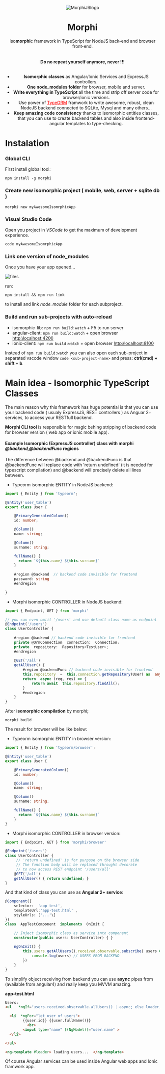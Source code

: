 <div align="center">
  
![MorphiJSlogo](logo_github.png)


  <h1>Morphi</h1>
  <p>
    Iso<b>morphi</b>c framework in TypeScript for NodeJS back-end and browser front-end. 
    <br><br><br>
   <strong > Do no repeat yourself anymore, never !!! </strong>
    <br>
    <br>
    <ul>
      <li> <strong>Isomorphic classes</strong> as Angular/Ionic Services and ExpressJS controllers. </li>
      <li><strong>One node_modules folder</strong> for browser, mobile and server.</li>
      <li><strong> Write everything in TypeScript</strong> all the time and strip off server code for browser/ionic versions.</li>
      <li>Use power of  <a style="color:red;" href="https://github.com/typeorm/typeorm">TypeORM</a> framwork to write awesome, robust, clean NodeJS backend connected to SQLite, Mysql and many others... </li>
      <li> <strong>Keep amazing code consistency</strong>
        thanks to isomorphic entities classes, that you can use to
        create backend tables and also inside frontend-angular templates to type-checking.        
      </li>
    </ul>
  <p>
</div>


# Instalation
### Global CLI
First install global tool:
```
npm install -g morphi
```
### Create new isomorphic project ( mobile, web, server + sqlite db ) 
```
morphi new myAwesomeIsomrphicApp
```
### Visual Studio Code
Open you project in *VSCode* to get the maximum of development experience.
```
code myAwesomeIsomrphicApp
```
### Link one version of node_modules
Once you have your app opened... 

![files](files.png)

run:
```
npm install && npm run link
```
to install and link *node_module* folder for each subproject.
### Build and run sub-projects with auto-reload
- isomorphic-lib: `npm run build:watch` + F5 to run server
- angular-client: `npm run build:watch` + open browser [http:\\localhost:4200](http:%5C%5Clocalhost:4200)
- ionic-client: `npm run build:watch` + open browser [http:\\localhost:8100](http:%5C%5Clocalhost:8100)

Instead of `npm run build:watch` you can also open each sub-project in separated vscode window `code <sub-project-name>`
and press: **ctrl(cmd) + shift + b**.

# Main idea - Isomorphic TypeScript Classes
The main reason why this framework has huge potential is that you can use your backend code ( usualy ExpressJS, REST controllers ) as Anguar 2+ services, to access your RESTfull backend.

**Morphi CLI tool** is responsible for magic behing stripping of backend code for browser version ( web app or ionic mobile app).

#### Example Isomorphic (ExpressJS controller) class with morphi *@backend,@backendFunc* regions
The difference between @backend and @backendFunc is that @backendFunc will replace code with 'return undefined' (it is needed for typescript compilation) and @backend
will precisely delete all lines between.

- Typeorm isomorphic ENTITY in NodeJS backend:
```ts
import { Entity } from 'typeorm';

@Entity('user_table')
export class User {

    @PrimaryGeneratedColumn()
    id: number;

    @Column()
    name: string;

    @Column()
    surname: string;

    fullName() {
      return `${this.name} ${this.surname}`
    }
    
    #region @backend  // backend code invisible for frontend
    password: string
    #endregion

}
```

- Morphi isomorphic CONTROLLER in NodeJS backend:
```ts
import { Endpoint, GET } from 'morphi'

// you can even omiit '/users' and use default class name as endpoint
@Endpoint('/users') 
class UserController {
	
	#region @backend // backend code invisible for frontend
	private @OrmConnection  connection:  Connection;
	private  repository:  Repository<TestUser>;
	#endregion
	
	@GET('/all')
	getAllUser() {
		#region @backendFunc // backend code invisible for frontend
		this.repository  =  this.connection.getRepository(User) as  any;
		return  async (req, res) => {
			return await  this.repository.findAll();
		}
		#endregion
	}	
}

```
After **isomorphic compilation** by morphi;
```
morphi build
```
The result for browser will be like below:

- Typeorm isomorphic ENTITY in browser version:
```ts
import { Entity } from 'typeorm/browser';

@Entity('user_table')
export class User {

    @PrimaryGeneratedColumn()
    id: number;

    @Column()
    name: string;

    @Column()
    surname: string;

    fullName() {
      return `${this.name} ${this.surname}`
    }
}
```
- Morphi isomorphic CONTROLLER in browser version:
```ts
import { Endpoint, GET } from 'morphi/browser'

@Endpoint('/users') 
class UserController {
	 // 'return undefined' is for purpose on the browser side
	 // The function body will be replaced throught decorate
	 // to now access REST endpoint '/users/all'
	@GET('/all')
	getAllUser() { return undefined; }	
}
```
And that kind of class you can use as **Angular 2+ service**:
```ts
@Component({
	selector:  'app-test',
	templateUrl:'app-test.html' ,
	styleUrls: ['...'\]
})
class  AppTestComponent  implements  OnInit {

	// Inject isomorphic class as service into component
	constructor(public users: UserController) { } 
	
	ngOnInit() {
		this.users.getAllUsers().received.observable.subscribe( users => {
			console.log(users) // USERS FROM BACKEND
		}) 
	}
}
```
To simplify object receiving from backend you can use **async** pipes from (available from angular4) 
and really keep you MVVM amazing.

**app-test.html**  
```html
Users:
<ul   *ngIf="users.received.observable.allUsers() | async; else loader; let users" >

  <li  *ngFor="let user of users"> 
  		{{user.id}} {{user.fullName()}} 
		  <br>
		<input type="name" [(NgModel)]="user.name" >
  </li>

</ul>

<ng-template #loader> loading users...  </ng-template>

```


Of course Angular services can be used inside Angular web apps and Ionic framwork app. 


